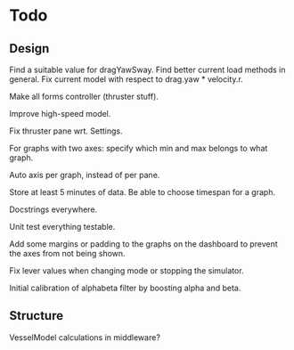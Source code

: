 # Todo

## Design

Find a suitable value for dragYawSway.
Find better current load methods in general.
Fix current model with respect to drag.yaw * velocity.r.

Make all forms controller (thruster stuff).

Improve high-speed model.

Fix thruster pane wrt. Settings.

For graphs with two axes: specify which min and max belongs to what graph.

Auto axis per graph, instead of per pane.

Store at least 5 minutes of data. Be able to choose timespan for a graph.

Docstrings everywhere.

Unit test everything testable.

Add some margins or padding to the graphs on the dashboard to prevent
the axes from not being shown.

Fix lever values when changing mode or stopping the simulator.

Initial calibration of alphabeta filter by boosting alpha and beta.

## Structure

VesselModel calculations in middleware?
